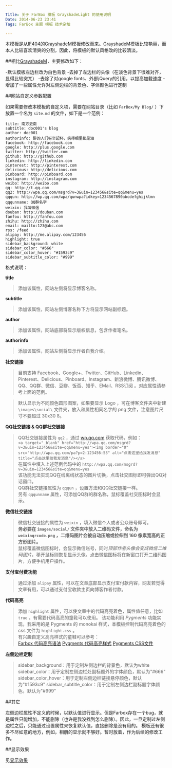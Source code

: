 ```yaml
---

Title: 关于 FarBox 模板 GrayshadeLight 的使用说明
Date: 2014-06-23 23:41
Tags: FarBox 主题 模板 技术杂烩

---
```


本模板是从[IF404](http://blog.if404.com/)的[GrayshadeM](https://github.com/mapleobserver/FarBox-Template-GreyshadeM)模板修改而来。[GrayshadeM](https://github.com/mapleobserver/FarBox-Template-GreyshadeM)模板比较艳丽，而本人比较喜欢清爽的分割，因此，将模板的默认风格改的比较清淡。

##相比[GrayshadeM](https://github.com/mapleobserver/FarBox-Template-GreyshadeM)，主要修改如下：

-默认模板左边栏改为白色背景
-去掉了左边栏的头像（在淡色背景下很难对齐，显得比较突兀）
-去除了对google fonts、外部jQuery的引用，以提高加载速度
-增加了一些属性允许对左侧边栏的背景色、字体颜色进行定制


##网站自定义参数配置

如果需要修改本模板的自定义项，需要在网站目录（比如 `FarBox/My Blog/` ）下放置一个名为 `site.md` 的文件，如下是一个范例：

    title: 南方更南
    subtitle: doc001's blog
    author: doc001
    authorinfo: 醉的人们呀举起杯，笑得眼里都是泪
    facebook: http://facebook.com
    google: http://plus.google.com
    twitter: http://twitter.com
    github: http://github.com
    linkedin: http://linkedin.com
    pinterest: http://pinterest.com
    delicious: http://delicious.com
    pinboard: http://pinboard.com
    instagram: http://instagram.com
    weibo: http://weibo.com
    qq: http://t.qq.com
    qq2: http://wpa.qq.com/msgrd?v=3&uin=123456&site=qq&menu=yes
    qqqun: http://wp.qq.com/wpa/qunwpa?idkey=1234567890abcdefghijklmn
    qqqunname: QQ群名字
    weixin: 我叫微信
    douban: http://douban.com
    fanfou: http://fanfou.com
    zhihu: http://zhihu.com
    email: mailto:123@abc.com
    rss: /feed
    alipay: http://me.alipay.com/123456
	highlight: true
    sidebar_background: white
    sidebar_color: "#666"
    sidebar_color_hover: "#1593c9"
    sidebar_subtitle_color: "#999"


格式说明：

**title**
> 添加该属性，网站左侧将显示博客名称。

**subtitle**
> 添加该属性，网站左侧博客名称下方将显示网站副标题。

**author**
> 添加该属性，网站底部将显示版权信息，包含作者笔名。

**authorinfo**
> 添加该属性，网站左侧将显示作者自我介绍。

**社交链接**
> 目前支持 Facebook、Google+、Twitter、GitHub、Linkedin、Pinterest、Delicious、Pinboard、Instagram、新浪微博、腾讯微博、QQ、QQ群、微信、豆瓣、饭否、知乎、EMail、RSS订阅 。对应属性请参考上面的范例。

> 默认显示为不同颜色圆形图案，如果要显示 Logo ，可在博客文件夹中新建 `\images\social\` 文件夹，放入和属性相同名字的 png 文件，注意图片尺寸不要超过 30x30 ß。

**QQ社交链接 & QQ群社交链接**
> QQ社交链接属性为 `qq2` ，通过 [wp.qq.com](http://wp.qq.com/ "QQ在线状态") 获取代码，例如：  
> `<a target="_blank" href="http://wpa.qq.com/msgrd?v=3&uin=123456&site=qq&menu=yes"><img border="0" src="http://wpa.qq.com/pa?p=2:123456:53" alt="点击这里给我发消息" title="点击这里给我发消息"/></a>`  
> 在属性中填入上述范例代码中的 `http://wpa.qq.com/msgrd?v=3&uin=123456&site=qq&menu=yes`  
> 该功能无法实现QQ在线离线状态的图片切换，点击社交图标即可弹出QQ对话窗口。  
> QQ群社交链接属性为 `qqqun` ，设置方法和QQ社交链接一样。  
> 另有 `qqqunname` 属性，可添加QQ群的群名称，鼠标覆盖社交图标时会显示。

**微信社交链接**
> 微信社交链接的属性为 `weixin` ，填入微信个人或者公众账号即可。  
> **务必要在 `images/social/` 文件夹中放入二维码文件，命名为 `weixinqrcode.png` ，二维码图片会被自动压缩或拉伸到 160 像素宽高的正方形图片。**  
> 鼠标覆盖微信图标时，会显示微信账号，同时*顶部作者头像会变成微信二维码图片*，移开鼠标则恢复显示头像。点击微信图标将在新窗口打开二维码图片，方便手机用户操作。   

**支付宝付费功能**
> 通过添加 `alipay` 属性，可以在文章底部显示支付宝付款内容，网友若觉得文章有用，可以通过支付宝收款主页向博客作者付款。

**代码高亮**
> 添加 `highlight` 属性，可以使文章中的代码高亮着色，属性值任意，比如 `true` 。有需要代码高亮的童鞋可以使用。
> 该功能利用 *Pygments* 功能实现，我采用的是 Pygments 的 monokai 样式，本模板控制代码高亮着色的 css 文件为 `highlight.css` 。  
> 有兴趣自定义高亮样式的童鞋可以参考：  
> [Farbox 代码高亮语法](https://github.com/hepochen/FarBox-Doc/blob/master/docs/%E4%B9%A6%E5%86%99/%E4%BB%A3%E7%A0%81%E9%AB%98%E4%BA%AE.md "FarBox 代码高亮语法")
> [Pygments 代码高亮样式](http://pygments.org/ "Pygments 代码高亮样式")
> [Pygments CSS文件](https://github.com/richleland/pygments-css "Pygments CSS文件")

**左侧边栏定制**
> sidebar_background：用于定制左侧边栏的背景色，默认为white
> sidebar_color：用于定制左侧边栏处副标题外的字体颜色，默认为"#666"
> sidebar_color_hover：用于定制左侧边栏链接悬停颜色，默认为"#1593c9"
> sidebar_subtitle_color：用于定制左侧边栏副标题字体颜色，默认为"#999"

##其它

左侧边栏属性不定义的时候，以默认值进行显示。但是Farbox存在一个bug，就是属性只能增加，不能删除（也许是我没找到怎么删除）。因此，一旦定制过左侧边栏之后，只能通过设置属性来恢复默认值，直接删除是没有用的。
模板还有很多不尽如意的地方，例如，相册的显示就不够好。暂时放着，作为后续的修改工作。

##显示效果

见[显示效果](http://doc001.farbox.com/post/2014-06-23#content)